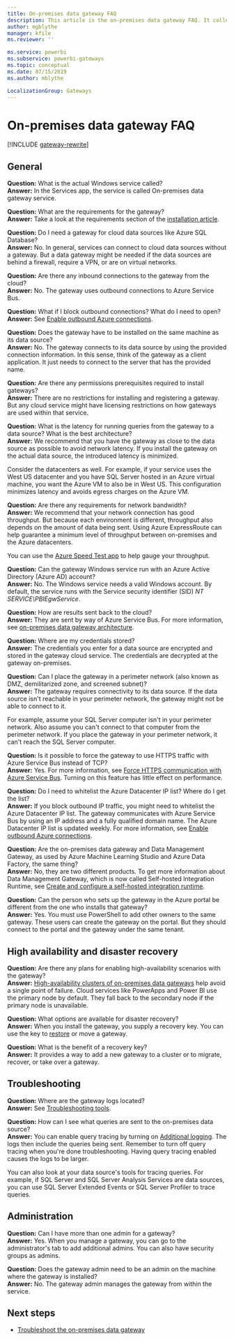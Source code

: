 ```yaml
---
title: On-premises data gateway FAQ
description: This article is the on-premises data gateway FAQ. It collects frequently asked questions about the gateway into one spot.
author: mgblythe
manager: kfile
ms.reviewer: ''

ms.service: powerbi
ms.subservice: powerbi-gateways
ms.topic: conceptual
ms.date: 07/15/2019
ms.author: mblythe

LocalizationGroup: Gateways
---
```


# On-premises data gateway FAQ

[!INCLUDE [gateway-rewrite](../includes/gateway-rewrite.md)]

## General

**Question:** What is the actual Windows service called?  
**Answer:** In the Services app, the service is called On-premises data gateway service.

**Question:** What are the requirements for the gateway?  
**Answer:** Take a look at the requirements section of the [installation article](service-gateway-install.md#requirements).

**Question:** Do I need a gateway for cloud data sources like Azure SQL Database?  
**Answer:** No. In general, services can connect to cloud data sources without a gateway. But a data gateway might be needed if the data sources are behind a firewall, require a VPN, or are on virtual networks.

**Question:** Are there any inbound connections to the gateway from the cloud?  
**Answer:** No. The gateway uses outbound connections to Azure Service Bus.

**Question:** What if I block outbound connections? What do I need to open?  
**Answer:** See [Enable outbound Azure connections](service-gateway-communication.md#enable-outbound-azure-connections).

**Question:** Does the gateway have to be installed on the same machine as its data source?  
**Answer:** No. The gateway connects to its data source by using the provided connection information. In this sense, think of the gateway as a client application. It just needs to connect to the server that has the provided name.

**Question:** Are there any permissions prerequisites required to install gateways?  
**Answer:** There are no restrictions for installing and registering a gateway. But any cloud service might have licensing restrictions on how gateways are used within that service.

**Question:** What is the latency for running queries from the gateway to a data source? What is the best architecture?  
**Answer:** We recommend that you have the gateway as close to the data source as possible to avoid network latency. If you install the gateway on the actual data source, the introduced latency is minimized.

Consider the datacenters as well. For example, if your service uses the West US datacenter and you have SQL Server hosted in an Azure virtual machine, you want the Azure VM to also be in West US. This configuration minimizes latency and avoids egress charges on the Azure VM.

**Question:** Are there any requirements for network bandwidth?  
**Answer:** We recommend that your network connection has good throughput. But because each environment is different, throughput also depends on the amount of data being sent. Using Azure ExpressRoute can help guarantee a minimum level of throughput between on-premises and the Azure datacenters.

You can use the [Azure Speed Test app](https://azurespeedtest.azurewebsites.net/) to help gauge your throughput.

**Question:** Can the gateway Windows service run with an Azure Active Directory (Azure AD) account?  
**Answer:** No. The Windows service needs a valid Windows account. By default, the service runs with the Service security identifier (SID) *NT SERVICE\PBIEgwService*.

**Question:** How are results sent back to the cloud?  
**Answer:** They are sent by way of Azure Service Bus. For more information, see [on-premises data gateway architecture](service-gateway-onprem-indepth.md).

**Question:** Where are my credentials stored?  
**Answer:** The credentials you enter for a data source are encrypted and stored in the gateway cloud service. The credentials are decrypted at the gateway on-premises.

**Question:** Can I place the gateway in a perimeter network (also known as DMZ, demilitarized zone, and screened subnet)?  
**Answer:** The gateway requires connectivity to its data source. If the data source isn't reachable in your perimeter network, the gateway might not be able to connect to it.

For example, assume your SQL Server computer isn't in your perimeter network. Also assume you can't connect to that computer from the perimeter network. If you place the gateway in your perimeter network, it can't reach the SQL Server computer.

**Question:** Is it possible to force the gateway to use HTTPS traffic with Azure Service Bus instead of TCP?  
**Answer:** Yes. For more information, see [Force HTTPS communication with Azure Service Bus](service-gateway-communication.md#force-https-communication-with-azure-service-bus). Turning on this feature has little effect on performance.

**Question:** Do I need to whitelist the Azure Datacenter IP list? Where do I get the list?  
**Answer:** If you block outbound IP traffic, you might need to whitelist the Azure Datacenter IP list. The gateway communicates with Azure Service Bus by using an IP address and a fully qualified domain name. The Azure Datacenter IP list is updated weekly. For more information, see [Enable outbound Azure connections](service-gateway-communication.md#enable-outbound-azure-connections).

**Question:** Are the on-premises data gateway and Data Management Gateway, as used by Azure Machine Learning Studio and Azure Data Factory, the same thing?  
**Answer:** No, they are two different products. To get more information about Data Management Gateway, which is now called Self-hosted Integration Runtime, see [Create and configure a self-hosted integration runtime](/azure/data-factory/create-self-hosted-integration-runtime).

**Question:** Can the person who sets up the gateway in the Azure portal be different from the one who installs that gateway?  
**Answer:** Yes. You must use PowerShell to add other owners to the same gateway. These users can create the gateway on the portal. But they should connect to the portal and the gateway under the same tenant.

## High availability and disaster recovery

**Question:** Are there any plans for enabling high-availability scenarios with the gateway?  
**Answer:** [High-availability clusters of on-premises data gateways](service-gateway-high-availability-clusters.md) help avoid a single point of failure. Cloud services like PowerApps and Power BI use the primary node by default. They fall back to the secondary node if the primary node is unavailable.

**Question:** What options are available for disaster recovery?  
**Answer:** When you install the gateway, you supply a recovery key. You can use the key to [restore](service-gateway-migrate.md) or move a gateway.

**Question:** What is the benefit of a recovery key?  
**Answer:** It provides a way to add a new gateway to a cluster or to migrate, recover, or take over a gateway.

## Troubleshooting

**Question:** Where are the gateway logs located?  
**Answer:** See [Troubleshooting tools](service-gateway-tshoot.md#troubleshooting-tools).

**Question:** How can I see what queries are sent to the on-premises data source?  
**Answer:** You can enable query tracing by turning on [Additional logging](service-gateway-performance.md#slow-performing-queries). The logs then include the queries being sent. Remember to turn off query tracing when you're done troubleshooting. Having query tracing enabled causes the logs to be larger.

You can also look at your data source's tools for tracing queries. For example, if SQL Server and SQL Server Analysis Services are data sources, you can use SQL Server Extended Events or SQL Server Profiler to trace queries.

## Administration

**Question:** Can I have more than one admin for a gateway?  
**Answer:** Yes. When you manage a gateway, you can go to the administrator's tab to add additional admins. You can also have security groups as admins.

**Question:** Does the gateway admin need to be an admin on the machine where the gateway is installed?  
**Answer:** No. The gateway admin manages the gateway from within the service.

## Next steps

* [Troubleshoot the on-premises data gateway](service-gateway-tshoot.md)
